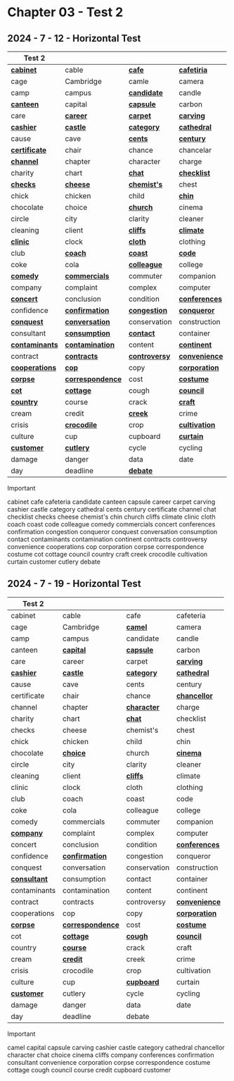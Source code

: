 # Chapter 03 - Test 2

## 2024 - 7 - 12 - Horizontal Test

| Test 2                  |                           |                        |                        |
| ----------------------- | ------------------------- | ---------------------- | ---------------------- |
| **<u>cabinet</u>**      | cable                     | **<u>cafe</u>**        | **<u>cafetiria</u>**   |
| cage                    | Cambridge                 | camle                  | camera                 |
| camp                    | campus                    | **<u>candidate</u>**   | candle                 |
| **<u>canteen</u>**      | capital                   | **<u>capsule</u>**     | carbon                 |
| care                    | **<u>career</u>**         | **<u>carpet</u>**      | **<u>carving</u>**     |
| **<u>cashier</u>**      | **<u>castle</u>**         | **<u>category</u>**    | **<u>cathedral</u>**   |
| cause                   | cave                      | **<u>cents</u>**       | **<u>century</u>**     |
| **<u>certificate</u>**  | chair                     | chance                 | chancelar              |
| **<u>channel</u>**      | chapter                   | character              | charge                 |
| charity                 | chart                     | **<u>chat</u>**        | **<u>checklist</u>**   |
| **<u>checks</u>**       | **<u>cheese</u>**         | **<u>chemist's</u>**   | chest                  |
| chick                   | chicken                   | child                  | **<u>chin</u>**        |
| chocolate               | choice                    | **<u>church</u>**      | cinema                 |
| circle                  | city                      | clarity                | cleaner                |
| cleaning                | client                    | **<u>cliffs</u>**      | **<u>climate</u>**     |
| **<u>clinic</u>**       | clock                     | **<u>cloth</u>**       | clothing               |
| club                    | **<u>coach</u>**          | **<u>coast</u>**       | **<u>code</u>**        |
| coke                    | cola                      | **<u>colleague</u>**   | college                |
| **<u>comedy</u>**       | **<u>commercials</u>**    | commuter               | companion              |
| company                 | complaint                 | complex                | computer               |
| **<u>concert</u>**      | conclusion                | condition              | **<u>conferences</u>** |
| confidence              | **<u>confirmation</u>**   | **<u>congestion</u>**  | **<u>conqueror</u>**   |
| **<u>conquest</u>**     | **<u>conversation</u>**   | conservation           | construction           |
| consultant              | **<u>consumption</u>**    | **<u>contact</u>**     | container              |
| **<u>contaminants</u>** | **<u>contamination</u>**  | content                | **<u>continent</u>**   |
| contract                | **<u>contracts</u>**      | **<u>controversy</u>** | **<u>convenience</u>** |
| **<u>cooperations</u>** | **<u>cop</u>**            | copy                   | **<u>corporation</u>** |
| **<u>corpse</u>**       | **<u>correspondence</u>** | cost                   | **<u>costume</u>**     |
| **<u>cot</u>**          | **<u>cottage</u>**        | cough                  | **<u>council</u>**     |
| **<u>country</u>**      | course                    | crack                  | **<u>craft</u>**       |
| cream                   | credit                    | **<u>creek</u>**       | crime                  |
| crisis                  | **<u>crocodile</u>**      | crop                   | **<u>cultivation</u>** |
| culture                 | cup                       | cupboard               | **<u>curtain</u>**     |
| **<u>customer</u>**     | **<u>cutlery</u>**        | cycle                  | cycling                |
| damage                  | danger                    | data                   | date                   |
| day                     | deadline                  | **<u>debate</u>**      |                        |

> [!important]
>
> cabinet	cafe	cafeteria	candidate	canteen	capsule	career	carpet	carving	cashier	castle	category	cathedral	cents	century	certificate	channel	chat	checklist	checks	cheese	chemist's	chin	church	cliffs	climate	clinic	cloth	coach	coast	code	colleague	comedy	commercials	concert	conferences	confirmation	congestion	conqueror	conquest	conversation	consumption	contact	contaminants	contamination	continent	contracts	controversy	convenience	cooperations	cop	corporation	corpse	correspondence	costume	cot	cottage	council	country	craft	creek	crocodile	cultivation	curtain	customer	cutlery	debate

## 2024 - 7 - 19 - Horizontal Test

| Test 2                |                           |                      |                        |
| --------------------- | ------------------------- | -------------------- | ---------------------- |
| cabinet               | cable                     | cafe                 | cafeteria              |
| cage                  | Cambridge                 | **<u>camel</u>**     | camera                 |
| camp                  | campus                    | candidate            | candle                 |
| canteen               | **<u>capital</u>**        | **<u>capsule</u>**   | carbon                 |
| care                  | career                    | carpet               | **<u>carving</u>**     |
| **<u>cashier</u>**    | **<u>castle</u>**         | **<u>category</u>**  | **<u>cathedral</u>**   |
| cause                 | cave                      | cents                | century                |
| certificate           | chair                     | chance               | **<u>chancellor</u>**  |
| channel               | chapter                   | **<u>character</u>** | charge                 |
| charity               | chart                     | **<u>chat</u>**      | checklist              |
| checks                | cheese                    | chemist's            | chest                  |
| chick                 | chicken                   | child                | chin                   |
| chocolate             | **<u>choice</u>**         | church               | **<u>cinema</u>**      |
| circle                | city                      | clarity              | cleaner                |
| cleaning              | client                    | **<u>cliffs</u>**    | climate                |
| clinic                | clock                     | cloth                | clothing               |
| club                  | coach                     | coast                | code                   |
| coke                  | cola                      | colleague            | college                |
| comedy                | commercials               | commuter             | companion              |
| **<u>company</u>**    | complaint                 | complex              | computer               |
| concert               | conclusion                | condition            | **<u>conferences</u>** |
| confidence            | **<u>confirmation</u>**   | congestion           | conqueror              |
| conquest              | conversation              | conservation         | construction           |
| **<u>consultant</u>** | consumption               | contact              | container              |
| contaminants          | contamination             | content              | continent              |
| contract              | contracts                 | controversy          | **<u>convenience</u>** |
| cooperations          | cop                       | copy                 | **<u>corporation</u>** |
| **<u>corpse</u>**     | **<u>correspondence</u>** | cost                 | **<u>costume</u>**     |
| cot                   | **<u>cottage</u>**        | **<u>cough</u>**     | **<u>council</u>**     |
| country               | **<u>course</u>**         | crack                | craft                  |
| cream                 | **<u>credit</u>**         | creek                | crime                  |
| crisis                | crocodile                 | crop                 | cultivation            |
| culture               | cup                       | **<u>cupboard</u>**  | curtain                |
| **<u>customer</u>**   | cutlery                   | cycle                | cycling                |
| damage                | danger                    | data                 | date                   |
| day                   | deadline                  | debate               |                        |

> [!important]
>
> camel	capital	capsule	carving	cashier	castle	category	cathedral	chancellor	character	chat	choice	cinema	cliffs	company	conferences	confirmation	consultant	convenience	corporation	corpse	correspondence	costume	cottage	cough	council	course	credit	cupboard	customer
